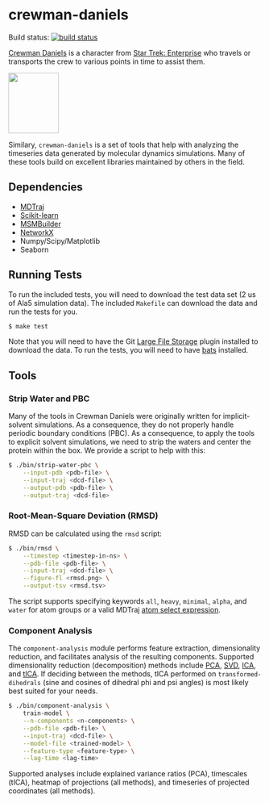 # crewman-daniels
Build status: [![build status](https://travis-ci.org/rnowling/crewman-daniels.svg?branch=master)](https://travis-ci.org/rnowling/crewman-daniels)

[Crewman Daniels](http://memory-alpha.wikia.com/wiki/Daniels_(Crewman)) is a character from [Star Trek: Enterprise](https://en.wikipedia.org/wiki/Star_Trek:_Enterprise) who travels or transports the crew to various points in time to assist them.

<img src="https://vignette.wikia.nocookie.net/memoryalpha/images/8/89/Daniels2.jpg/revision/latest?cb=20100806165630&path-prefix=en" width="100px" height="120px">

Similary, `crewman-daniels` is a set of tools that help with analyzing the timeseries data generated by molecular dynamics simulations. Many of these tools build on excellent libraries maintained by others in the field.

## Dependencies

* [MDTraj](http://mdtraj.org)
* [Scikit-learn](http://scikit-learn.org/stable/)
* [MSMBuilder](http://msmbuilder.org)
* [NetworkX](https://networkx.github.io/)
* Numpy/Scipy/Matplotlib
* Seaborn

## Running Tests
To run the included tests, you will need to download the test data set (2 us of Ala5 simulation data).  The included `Makefile` can download the data and run the tests for you.

```bash
$ make test
```

Note that you will need to have the Git [Large File Storage](https://git-lfs.github.com/) plugin installed to download the data.  To run the tests, you will need to have [bats](https://github.com/sstephenson/bats) installed.

## Tools

### Strip Water and PBC
Many of the tools in Crewman Daniels were originally written for implicit-solvent simulations.  As a consequence, they do not properly handle periodic boundary conditions (PBC).  As a consequence, to apply the tools to explicit solvent simulations, we need to strip the waters and center the protein within the box.  We provide a script to help with this:

```bash
$ ./bin/strip-water-pbc \
    --input-pdb <pdb-file> \
    --input-traj <dcd-file> \
    --output-pdb <pdb-file> \
    --output-traj <dcd-file>
```

### Root-Mean-Square Deviation (RMSD)
RMSD can be calculated using the `rmsd` script:

```bash
$ ./bin/rmsd \
    --timestep <timestep-in-ns> \
    --pdb-file <pdb-file> \
    --input-traj <dcd-file> \
    --figure-fl <rmsd.png> \
    --output-tsv <rmsd.tsv>
```

The script supports specifying keywords `all`, `heavy`, `minimal`, `alpha`, and `water` for atom groups or a valid MDTraj [atom select expression](http://mdtraj.org/1.9.0/atom_selection.html).

### Component Analysis
The `component-analysis` module performs feature extraction, dimensionality reduction, and facilitates analysis of the resulting components. Supported dimensionality reduction (decomposition) methods include [PCA](http://scikit-learn.org/stable/modules/generated/sklearn.decomposition.PCA.html), [SVD](http://scikit-learn.org/stable/modules/generated/sklearn.decomposition.TruncatedSVD.html), [ICA](http://scikit-learn.org/stable/modules/generated/sklearn.decomposition.FastICA.html), and [tICA](http://msmbuilder.org/3.8.0/decomposition.html#tica). If deciding between the methods, tICA performed on `transformed-dihedrals` (sine and cosines of dihedral phi and psi angles) is most likely best suited for your needs.

```bash
$ ./bin/component-analysis \
    train-model \
    --n-components <n-components> \
    --pdb-file <pdb-file> \
    --input-traj <dcd-file> \
    --model-file <trained-model> \
    --feature-type <feature-type> \
    --lag-time <lag-time>
```

Supported analyses include explained variance ratios (PCA), timescales (tICA), heatmap of projections (all methods), and timeseries of projected coordinates (all methods).
